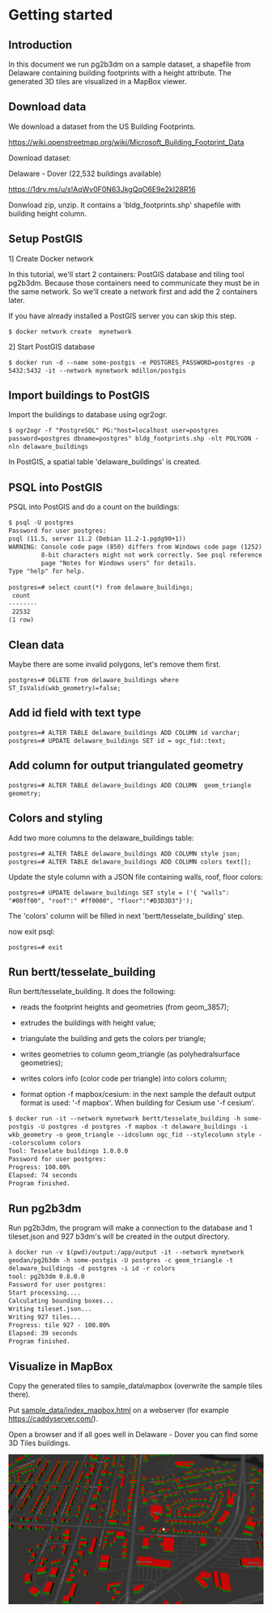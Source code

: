 # Getting started

## Introduction

In this document we run pg2b3dm on a sample dataset, a shapefile from Delaware containing building footprints with a height attribute. 
The generated 3D tiles are visualized in a MapBox viewer.

## Download data

We download a dataset from the US Building Footprints.

https://wiki.openstreetmap.org/wiki/Microsoft_Building_Footprint_Data

Download dataset: 

Delaware - Dover (22,532 buildings available)

https://1drv.ms/u/s!AqWv0F0N63JkgQqO6E9e2kI28R16

Donwload zip, unzip. It contains a 'bldg_footprints.shp' shapefile with building height column.

## Setup PostGIS

1] Create Docker network

In this tutorial, we'll start 2 containers: PostGIS database and tiling tool pg2b3dm. Because those containers need to communicate
they must be in the same network. So we'll create a network first and add the 2 containers later.

If you have already installed a PostGIS server you can skip this step.

```
$ docker network create  mynetwork
```

2] Start PostGIS database

```
$ docker run -d --name some-postgis -e POSTGRES_PASSWORD=postgres -p 5432:5432 -it --network mynetwork mdillon/postgis
```

## Import buildings to PostGIS

Import the buildings to database using ogr2ogr.

```
$ ogr2ogr -f "PostgreSQL" PG:"host=localhost user=postgres password=postgres dbname=postgres" bldg_footprints.shp -nlt POLYGON -nln delaware_buildings
```

In PostGIS, a spatial table 'delaware_buildings' is created.

## PSQL into PostGIS

PSQL into PostGIS and do a count on the buildings:

```
$ psql -U postgres
Password for user postgres:
psql (11.5, server 11.2 (Debian 11.2-1.pgdg90+1))
WARNING: Console code page (850) differs from Windows code page (1252)
         8-bit characters might not work correctly. See psql reference
         page "Notes for Windows users" for details.
Type "help" for help.

postgres=# select count(*) from delaware_buildings;
 count
--------
 22532
(1 row)
```

## Clean data

Maybe there are some invalid polygons, let's remove them first.

```
postgres=# DELETE from delaware_buildings where ST_IsValid(wkb_geometry)=false;
```

## Add id field with text type

```
postgres=# ALTER TABLE delaware_buildings ADD COLUMN id varchar;
postgres=# UPDATE delaware_buildings SET id = ogc_fid::text;
```

## Add column for output triangulated geometry

```
postgres=# ALTER TABLE delaware_buildings ADD COLUMN  geom_triangle geometry;
```

## Colors and styling

Add two more columns to the delaware_buildings table:

```
postgres=# ALTER TABLE delaware_buildings ADD COLUMN style json;
postgres=# ALTER TABLE delaware_buildings ADD COLUMN colors text[];
```

Update the style column with a JSON file containing walls, roof, floor colors:

```
postgres=# UPDATE delaware_buildings SET style = ('{ "walls": "#00ff00", "roof":" #ff0000", "floor":"#D3D3D3"}');
```

The 'colors' column will be filled in next 'bertt/tesselate_building' step.

now exit psql:

```
postgres=# exit
```

## Run bertt/tesselate_building

Run bertt/tesselate_building. It does the following:

- reads the footprint heights and geometries (from geom_3857);

- extrudes the buildings with height value; 

- triangulate the building and gets the colors per triangle;

- writes geometries to column geom_triangle (as polyhedralsurface geometries);

- writes colors info (color code per triangle) into colors column;

- format option -f mapbox/cesium: in the next sample the default output format is used: '-f mapbox'. 
When building for Cesium use '-f cesium'. 

```
$ docker run -it --network mynetwork bertt/tesselate_building -h some-postgis -U postgres -d postgres -f mapbox -t delaware_buildings -i wkb_geometry -o geom_triangle --idcolumn ogc_fid --stylecolumn style --colorscolumn colors
Tool: Tesselate buildings 1.0.0.0
Password for user postgres:
Progress: 100.00%
Elapsed: 74 seconds
Program finished.
```

## Run pg2b3dm

Run pg2b3dm, the program will make a connection to the database and 1 tileset.json and 927 b3dm's will be created in the output directory.

```
λ docker run -v $(pwd)/output:/app/output -it --network mynetwork geodan/pg2b3dm -h some-postgis -U postgres -c geom_triangle -t delaware_buildings -d postgres -i id -r colors
tool: pg2b3dm 0.8.0.0
Password for user postgres:
Start processing....
Calculating bounding boxes...
Writing tileset.json...
Writing 927 tiles...
Progress: tile 927 - 100.00%
Elapsed: 39 seconds
Program finished.
```

## Visualize in MapBox

Copy the generated tiles to sample_data\mapbox (overwrite the sample tiles there).

Put [sample_data/index_mapbox.html](sample_data/index_mapbox.html) on a webserver (for example https://caddyserver.com/).

Open a browser and if all goes well in Delaware - Dover you can find some 3D Tiles buildings.

![alt text](delaware.png "Delaware")
